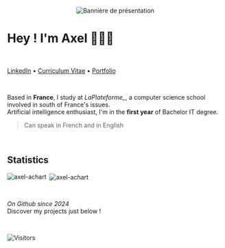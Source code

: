 <p align="center">
  <img align="center" alt="Bannière de présentation" src="https://github.com/axel-achart/axel-achart/blob/main/Banni%C3%A8re-Axel.png"/>
</p>

# Hey ! I'm Axel 👨🏻‍💻

</br>

[LinkedIn](https://www.linkedin.com/in/axel-achart/) • [Curriculum Vitae](https://www.canva.com/design/DAGbdEGa5Zg/tqZuTu74yiM2UQZSlfhLVA/edit?utm_content=DAGbdEGa5Zg&utm_campaign=designshare&utm_medium=link2&utm_source=sharebutton) • [Portfolio](https://www.axel-achart.students-laplateforme.io/)

</br>

Based in **France**, I study at *LaPlateforme_*, a computer science school involved in south of France's issues.</br>
Artificial intelligence enthusiast, I'm in the **first year** of Bachelor IT degree.

> Can speak in French and in English

</br>

## Statistics
<p><img align="left" src="https://github-readme-stats.vercel.app/api/top-langs?username=axel-achart&show_icons=true&locale=en&layout=compact" alt="axel-achart" /></p>

<p>&nbsp;<img align="center" src="https://github-readme-stats.vercel.app/api?username=axel-achart&show_icons=true&locale=en" alt="axel-achart" /></p>

</br>

*On Github since 2024* </br>
Discover my projects just below !

</br>

![Visitors](https://visitor-badge.laobi.icu/badge?page_id=axel.achart.axel-achart)
